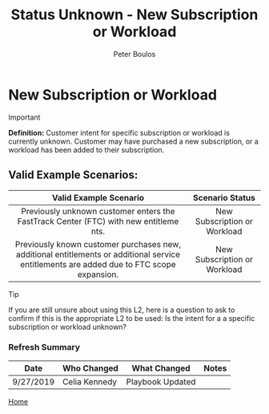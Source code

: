 ﻿---
# required metadata
title: Status Unknown - New Subscription or Workload
description: Status Unknown - New Subscription or Workload
author: Peter Boulos
ms.author: pboulos
manager: pagrim
ms.date: 9/27/2019
ms.topic: partner-playbook 
ms.prod: non-product-specific 
ms.custom: partner-playbook 
ft.audience: partner
ft.owner: pagrim
---

# New Subscription or Workload

> [!IMPORTANT]
> **Definition:** Customer intent for specific subscription or workload is currently unknown. Customer may have purchased a new subscription, or a workload has been added to their subscription.

## Valid Example Scenarios:
| Valid Example Scenario | Scenario Status |
| :--: | :--: |
| Previously unknown customer enters the FastTrack Center (FTC) with new entitleme​nts. | New Subscription or Workload |
| Previously known customer purchases new, additional entitlements or additional service entitlements are added due to FTC scope expansion. | New Subscription or Workload |

> [!TIP]
> If you are still unsure about using this L2, here is a question to ask to confirm if this is the appropriate L2 to be used:​
> Is the intent for a a specific subscription or workload unknown?​

### Refresh Summary

|Date|Who Changed|What Changed|Notes|
|---------|---------------|----------------------------|-------------|
|9/27/2019| Celia Kennedy| Playbook Updated||

[Home](http://partner-docs.microsoft.com)
